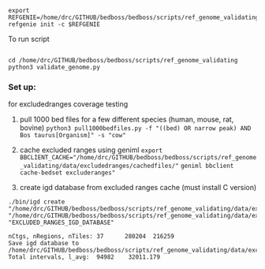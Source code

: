 ```console
export REFGENIE=/home/drc/GITHUB/bedboss/bedboss/scripts/ref_genome_validating/genome_folder/genome_config.yaml
refgenie init -c $REFGENIE
```

To run script
```console

cd /home/drc/GITHUB/bedboss/bedboss/scripts/ref_genome_validating
python3 validate_genome.py
```


### Set up:

for excludedranges coverage testing

1. pull 1000 bed files for a few different species (human, mouse, rat, bovine)
`python3 pull1000bedfiles.py -f "((bed) OR narrow peak) AND Bos taurus[Organism]" -s "cow"`

2. cache excluded ranges using geniml
`export BBCLIENT_CACHE="/home/drc/GITHUB/bedboss/bedboss/scripts/ref_genome_validating/data/excludedranges/cachedfiles/"`
`geniml bbclient cache-bedset excluderanges"`

3. create igd database from excluded ranges cache (must install C version)
```console
./bin/igd create "/home/drc/GITHUB/bedboss/bedboss/scripts/ref_genome_validating/data/excludedranges/cachedfiles/all_beds/" "/home/drc/GITHUB/bedboss/bedboss/scripts/ref_genome_validating/data/excludedranges/igd" "EXCLUDED_RANGES_IGD_DATABASE" 
```
```console
nCtgs, nRegions, nTiles: 37      280204  216259
Save igd database to /home/drc/GITHUB/bedboss/bedboss/scripts/ref_genome_validating/data/excludedranges/igd/EXCLUDED_RANGES_IGD_DATABASE.igd
Total intervals, l_avg:  94982    32011.179
```